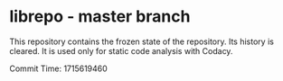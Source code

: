 # librepo - master branch

This repository contains the frozen state of the repository.
Its history is cleared. It is used only for static code
analysis with Codacy.

Commit Time: 1715619460